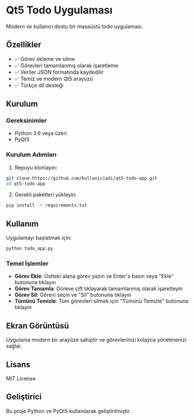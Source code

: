 # Qt5 Todo Uygulaması

Modern ve kullanıcı dostu bir masaüstü todo uygulaması.

## Özellikler

- ✅ Görev ekleme ve silme
- ✅ Görevleri tamamlanmış olarak işaretleme
- ✅ Veriler JSON formatında kaydedilir
- ✅ Temiz ve modern Qt5 arayüzü
- ✅ Türkçe dil desteği

## Kurulum

### Gereksinimler

- Python 3.6 veya üzeri
- PyQt5

### Kurulum Adımları

1. Repoyu klonlayın:
```bash
git clone https://github.com/kullaniciadi/qt5-todo-app.git
cd qt5-todo-app
```

2. Gerekli paketleri yükleyin:
```bash
pip install -r requirements.txt
```

## Kullanım

Uygulamayı başlatmak için:

```bash
python todo_app.py
```

### Temel İşlemler

- **Görev Ekle**: Üstteki alana görev yazın ve Enter'a basın veya "Ekle" butonuna tıklayın
- **Görev Tamamla**: Göreve çift tıklayarak tamamlanmış olarak işaretleyin
- **Görev Sil**: Görevi seçin ve "Sil" butonuna tıklayın
- **Tümünü Temizle**: Tüm görevleri silmek için "Tümünü Temizle" butonuna tıklayın

## Ekran Görüntüsü

Uygulama modern bir arayüze sahiptir ve görevlerinizi kolayca yönetmenizi sağlar.

## Lisans

MIT License

## Geliştirici

Bu proje Python ve PyQt5 kullanılarak geliştirilmiştir.
